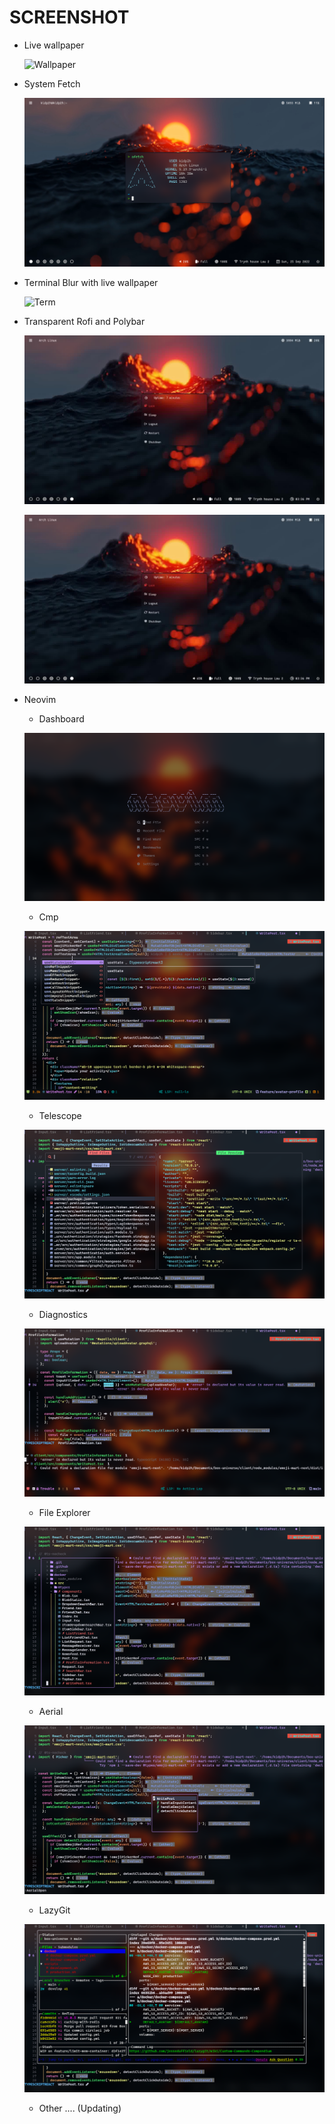 # SCREENSHOT
- Live wallpaper

  ![Wallpaper](https://github.com/kidp2h/.github/blob/main/ezgif-2-f5574e1118.gif)

- System Fetch
 
  ![Fetch](https://github.com/kidp2h/.github/blob/main/Screenshot_2022-09-25-15-11-00_1366x768.png)

- Terminal Blur with live wallpaper

  ![Term](https://github.com/kidp2h/.github/blob/main/ezgif-2-a9e1bb4412.gif)

- Transparent Rofi and Polybar

  ![Rofi](https://github.com/kidp2h/.github/blob/main/image.png)
  
  ![Rofi](  https://github.com/kidp2h/.github/blob/main/ezgif-frame-009.jpg)


- Neovim

  - Dashboard


  ![Neovim](https://github.com/kidp2h/.github/blob/main/Screenshot_2022-09-25-15-43-00_1366x768.png)
  
  - Cmp
  
  ![Neovim](https://github.com/kidp2h/.github/blob/main/Screenshot_2022-09-25-15-51-03_1366x768.png)
  
  - Telescope
  
  ![Neovim](https://github.com/kidp2h/.github/blob/main/Screenshot_2022-09-25-15-51-43_1366x768.png)
  
  - Diagnostics
  
  ![Neovim](https://github.com/kidp2h/.github/blob/main/Screenshot_2022-09-25-15-52-01_1366x768.png)
  
  - File Explorer
  
  ![Neovim](https://github.com/kidp2h/.github/blob/main/Screenshot_2022-09-25-15-52-15_1366x768.png)
  
  - Aerial

  ![Neovim]( https://github.com/kidp2h/.github/blob/main/Screenshot_2022-09-25-15-52-44_1366x768.png)
  
  - LazyGit
  
  ![Neovim](https://github.com/kidp2h/.github/blob/main/Screenshot_2022-09-25-15-53-42_1366x768.png)

  - Other .... (Updating)



